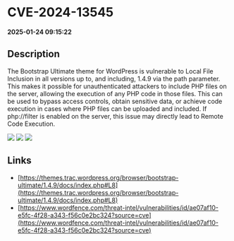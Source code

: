 # CVE-2024-13545

**2025-01-24 09:15:22**

## Description
The Bootstrap Ultimate theme for WordPress is vulnerable to Local File Inclusion in all versions up to, and including, 1.4.9 via the path parameter. This makes it possible for unauthenticated attackers to include PHP files on the server, allowing the execution of any PHP code in those files. This can be used to bypass access controls, obtain sensitive data, or achieve code execution in cases where PHP files can be uploaded and included. If php://filter is enabled on the server, this issue may directly lead to Remote Code Execution.

![](https://img.shields.io/static/v1?label=Score&message=9.8&color=red)
![](https://img.shields.io/static/v1?label=Severity&message=CRITICAL&color=red)
![](https://img.shields.io/static/v1?label=CWE&message=Traversal&color=green)

## Links
- [https://themes.trac.wordpress.org/browser/bootstrap-ultimate/1.4.9/docs/index.php#L8](https://themes.trac.wordpress.org/browser/bootstrap-ultimate/1.4.9/docs/index.php#L8)
- [https://www.wordfence.com/threat-intel/vulnerabilities/id/ae07af10-e5fc-4f28-a343-f56c0e2bc324?source=cve](https://www.wordfence.com/threat-intel/vulnerabilities/id/ae07af10-e5fc-4f28-a343-f56c0e2bc324?source=cve)

